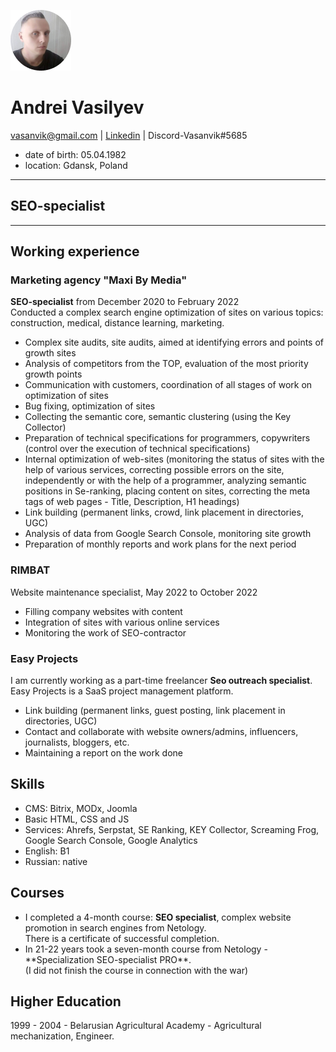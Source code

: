 ![Vasanvik](image/Vasanvik.jpg)
# Andrei Vasilyev
vasanvik@gmail.com | [Linkedin](https://www.linkedin.com/in/andrei-vasilyev/) | Discord-Vasanvik#5685  
* date of birth: 05.04.1982
* location: Gdansk, Poland

_____________
## SEO-specialist
_____________
<h2>Working experience</h2>
 <h3>Marketing agency "Maxi By Media"</h3>
 <p><b>SEO-specialist</b> from December 2020 to February 2022<br> 
 Conducted a complex search engine optimization of sites on various topics: construction, medical, distance learning, marketing.</p>
 <ul>
 <li>Complex site audits, site audits, aimed at identifying errors and points of growth sites</li>
 <li>Analysis of competitors from the TOP, evaluation of the most priority growth points</li>
 <li>Communication with customers, coordination of all stages of work on optimization of sites</li>
 <li>Bug fixing, optimization of sites</li>
 <li>Collecting the semantic core, semantic clustering (using the Key Collector)</li>
 <li>Preparation of technical specifications for programmers, copywriters (control over the execution of technical specifications)</li>
 <li>Internal optimization of web-sites (monitoring the status of sites with the help of various services, correcting possible errors on the site, independently or with   the help of a programmer, analyzing semantic positions in Se-ranking, placing content on sites, correcting the meta tags of web pages - Title, Description, H1         headings)</li>
 <li>Link building (permanent links, crowd, link placement in directories, UGC)</li>
 <li>Analysis of data from Google Search Console, monitoring site growth</li>
 <li>Preparation of monthly reports and work plans for the next period</li>
 </ul>
 <h3>RIMBAT</h3>
 <p>Website maintenance specialist, May 2022 to October 2022</p> 
 <ul>
 <li>Filling company websites with content</li>
 <li>Integration of sites with various online services</li>
 <li>Monitoring the work of SEO-contractor</li>
 </ul>
  <h3>Easy Projects</h3>   
 <p>I am currently working as a part-time freelancer <b>Seo outreach specialist</b>.<br>
 Easy Projects is a SaaS project management platform.</p>
 <ul>
 <li>Link building (permanent links, guest posting, link placement in directories, UGC)</li>
 <li>Contact and collaborate with website owners/admins, influencers, journalists, bloggers, etc.</li>
 <li>Maintaining a report on the work done</li>
</ul>
 <h2>Skills</h2>
 <ul>
 <li>CMS: Bitrix, MODx, Joomla</li>
 <li>Basic HTML, CSS and JS</li>
 <li>Services: Ahrefs, Serpstat, SE Ranking, KEY Collector, Screaming Frog, Google Search Console, Google Analytics</li>
 <li>English: B1</li>
 <li>Russian: native</li>
 </ul>
 <h2>Courses</h2>
 <ul>
 <li>I completed a 4-month course: <b>SEO specialist</b>, complex website promotion in search engines from Netology.<br>
  There is a certificate of successful completion.</li>
  <li>In 21-22 years took a seven-month course from Netology - **Specialization SEO-specialist PRO**.<br>
   (I did not finish the course in connection with the war)</li>
 </ul>
 <h2>Higher Education</h2>
 <p>1999 - 2004 - Belarusian Agricultural Academy - Agricultural mechanization, Engineer.</p> 

